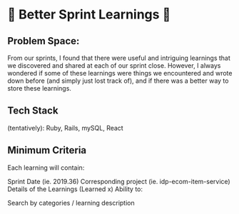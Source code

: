 # 📖 Better Sprint Learnings 📖

## Problem Space: 
From our sprints, I found that there were useful and intriguing learnings that we discovered and shared at each of our sprint close. However, I always wondered if some of these learnings were things we encountered and wrote down before (and simply just lost track of), and if there was a better way to store these learnings.

## Tech Stack
(tentatively): Ruby, Rails, mySQL, React

## Minimum Criteria
Each learning will contain:

Sprint Date (ie. 2019.36)
Corresponding project (ie. idp-ecom-item-service)
Details of the Learnings (Learned x)
Ability to:

Search by categories / learning description